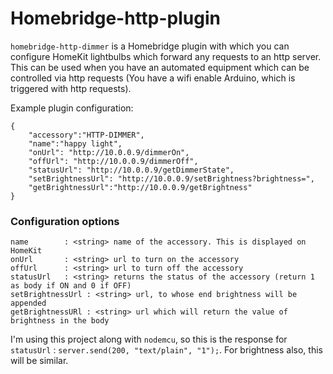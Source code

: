 # Homebridge-http-plugin

`homebridge-http-dimmer` is a Homebridge plugin with which you can configure HomeKit lightbulbs
which forward any requests to an http server. This can be used when you have an
automated equipment which can be controlled via http requests (You have a wifi
enable Arduino, which is triggered with http requests).

Example plugin configuration:
```
{
    "accessory":"HTTP-DIMMER",
    "name":"happy light",
    "onUrl": "http://10.0.0.9/dimmerOn",
    "offUrl": "http://10.0.0.9/dimmerOff",
    "statusUrl": "http://10.0.0.9/getDimmerState",
    "setBrightnessUrl": "http://10.0.0.9/setBrightness?brightness=",
    "getBrightnessUrl":"http://10.0.0.9/getBrightness"
}
```

### Configuration options

```
name 		: <string> name of the accessory. This is displayed on HomeKit
onUrl 		: <string> url to turn on the accessory
offUrl		: <string> url to turn off the accessory
statusUrl	: <string> returns the status of the accessory (return 1 as body if ON and 0 if OFF)
setBrightnessUrl : <string> url, to whose end brightness will be appended
getBrightnessURl : <string> url which will return the value of brightness in the body
```

I'm using this project along with `nodemcu`, so this is the response for `statusUrl` :  `server.send(200, "text/plain", "1");`. For brightness also, this will be similar.
